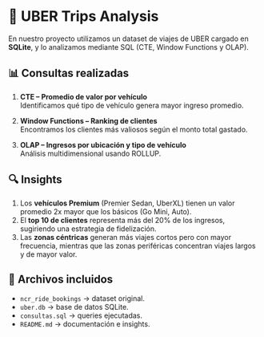 # 🚖 UBER Trips Analysis

En nuestro proyecto utilizamos un dataset de viajes de UBER cargado en **SQLite**, y lo analizamos mediante SQL (CTE, Window Functions y OLAP).

## 📊 Consultas realizadas
1. **CTE – Promedio de valor por vehículo**  
   Identificamos qué tipo de vehículo genera mayor ingreso promedio.

2. **Window Functions – Ranking de clientes**  
   Encontramos los clientes más valiosos según el monto total gastado.

3. **OLAP – Ingresos por ubicación y tipo de vehículo**  
   Análisis multidimensional usando ROLLUP.

## 🔍 Insights
1. Los **vehículos Premium** (Premier Sedan, UberXL) tienen un valor promedio 2x mayor que los básicos (Go Mini, Auto).  
2. El **top 10 de clientes** representa más del 20% de los ingresos, sugiriendo una estrategia de fidelización.  
3. Las **zonas céntricas** generan más viajes cortos pero con mayor frecuencia, mientras que las zonas periféricas concentran viajes largos y de mayor valor.

## 📂 Archivos incluidos
- `ncr_ride_bookings` → dataset original.  
- `uber.db` → base de datos SQLite.  
- `consultas.sql` → queries ejecutadas.  
- `README.md` → documentación e insights.
